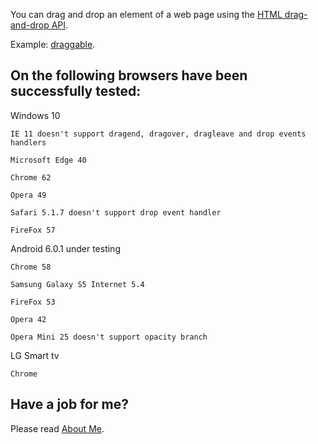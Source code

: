 You can drag and drop an element of a web page using the <a href='https://www.w3schools.com/html/html5_draganddrop.asp' target="_blank">HTML drag-and-drop API</a>. 

Example: <a href='https://anhr.github.io/draggable/' target="_blank">draggable</a>.

## On the following browsers have been successfully tested:

Windows 10

	IE 11 doesn't support dragend, dragover, dragleave and drop events handlers

	Microsoft Edge 40

	Chrome 62

	Opera 49

	Safari 5.1.7 doesn't support drop event handler

	FireFox 57

Android 6.0.1 under testing

	Chrome 58

	Samsung Galaxy S5 Internet 5.4

	FireFox 53

	Opera 42

	Opera Mini 25 doesn't support opacity branch

LG Smart tv

	Chrome 

## Have a job for me?
Please read <a href='https://anhr.github.io/AboutMe/' target="_blank">About Me</a>.


